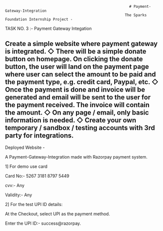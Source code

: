                                                              # Payment-Gateway-Integration
                                                           The Sparks Foundation Internship Project - 

TASK NO. 3 :-  Payment Gateway Integation

Create a simple website where payment gateway is integrated.
◇ There will be a simple donate button on homepage. On clicking
the donate button, the user will land on the payment page where
user can select the amount to be paid and the payment type, e.g.
credit card, Paypal, etc.
◇ Once the payment is done and invoice will be generated and
email will be sent to the user for the payment received. The
invoice will contain the amount.
◇ On any page / email, only basic information is needed.
◇ Create your own temporary / sandbox / testing accounts with 3rd
party for integrations.
------------------------------------------------------------------------------------------------------------------------------------------------------------------------

Deployed Website - 

A Payment-Gateway-Integration made with Razorpay payment system.

1] For demo use card

Card No:- 5267 3181 8797 5449

cvv:- Any

Validity:- Any

2] For the test UPI ID details:

At the Checkout, select UPI as the payment method.

Enter the UPI ID:- success@razorpay.
